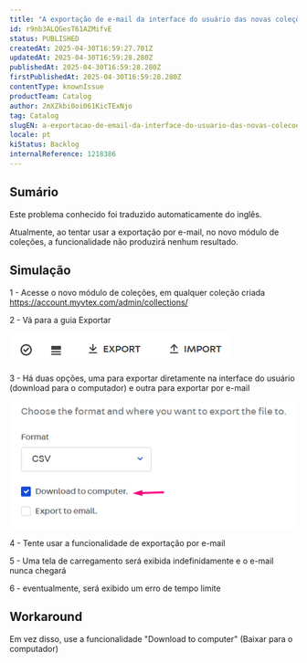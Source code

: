 ```yaml
---
title: "A exportação de e-mail da interface do usuário das novas coleções não está funcionando"
id: r9nb3ALQGesT61AZMifvE
status: PUBLISHED
createdAt: 2025-04-30T16:59:27.701Z
updatedAt: 2025-04-30T16:59:28.280Z
publishedAt: 2025-04-30T16:59:28.280Z
firstPublishedAt: 2025-04-30T16:59:28.280Z
contentType: knownIssue
productTeam: Catalog
author: 2mXZkbi0oi061KicTExNjo
tag: Catalog
slugEN: a-exportacao-de-email-da-interface-do-usuario-das-novas-colecoes-nao-esta-funcionando
locale: pt
kiStatus: Backlog
internalReference: 1218386
---
```


## Sumário

<div class="alert alert-info">
  <p>Este problema conhecido foi traduzido automaticamente do inglês.</p>
</div>


Atualmente, ao tentar usar a exportação por e-mail, no novo módulo de coleções, a funcionalidade não produzirá nenhum resultado.

## Simulação


1 - Acesse o novo módulo de coleções, em qualquer coleção criada https://account.myvtex.com/admin/collections/

2 - Vá para a guia Exportar

 ![](https://raw.githubusercontent.com/vtexdocs/help-center-content/refs/heads/main/docs/pt/known-issues/Catalog/a-exportacao-de-email-da-interface-do-usuario-das-novas-colecoes-nao-esta-funcionando_1.png)

3 - Há duas opções, uma para exportar diretamente na interface do usuário (download para o computador) e outra para exportar por e-mail

 ![](https://raw.githubusercontent.com/vtexdocs/help-center-content/refs/heads/main/docs/pt/known-issues/Catalog/a-exportacao-de-email-da-interface-do-usuario-das-novas-colecoes-nao-esta-funcionando_2.png)

4 - Tente usar a funcionalidade de exportação por e-mail

5 - Uma tela de carregamento será exibida indefinidamente e o e-mail nunca chegará

6 - eventualmente, será exibido um erro de tempo limite



## Workaround


Em vez disso, use a funcionalidade "Download to computer" (Baixar para o computador)





